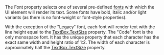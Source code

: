 The Font property selects one of several pre-defined [fonts](https://developer.roblox.com/search#stq=Font) with which the UI element will render its text. Some fonts have bold, italic and/or light variants (as there is no font-weight or font-style properties).

With the exception of the "Legacy" font, each font will render text with the line height equal to the [TextBox.TextSize](https://developer.roblox.com/api-reference/property/TextBox/TextSize) property. The "Code" font is the only monospace font. It has the unique property that each character has the exact same width and height ratio of 1:2. The width of each character is approximately half the [TextBox.TextSize](https://developer.roblox.com/api-reference/property/TextBox/TextSize) property.